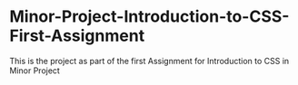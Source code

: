 # Minor-Project-Introduction-to-CSS-First-Assignment
This is the project as part of the first Assignment for Introduction to CSS  in Minor Project
